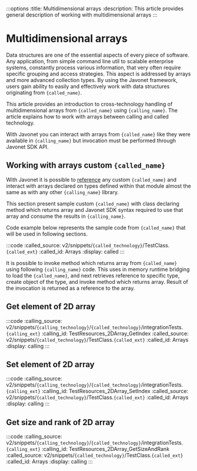 :::options
:title: Multidimensional arrays
:description: This article provides general description of working with multidimensional arrays
:::

# Multidimensional arrays

Data structures are one of the essential aspects of every piece of software. Any application, from simple command line util to scalable enterprise systems, constantly process various information, that very often require specific grouping and access strategies. This aspect is addressed by arrays and more advanced collection types. By using the Javonet framework, users gain ability to easily and effectively work with data structures originating from `{called_name}`.  
  
This article provides an introduction to cross-technology handling of multidimensional arrays from `{called_name}` using `{calling_name}`. The article explains how to work with arrays between calling and called technology.  

With Javonet you can interact with arrays from `{called_name}` like they were available in `{calling_name}` but invocation must be performed through Javonet SDK API. 

## Working with arrays custom `{called_name}`  
  
With Javonet it is possible to [reference](https://www.javonet.com/guides/v2/`{calling_technology}`/`{called_technology}`/getting-started/adding-references-to-libraries) any custom `{called_name}` and interact with arrays declared on types defined within that module almost the same as with any other `{calling_name}` library.  
  
This section present sample custom `{called_name}` with class declaring method which returns array and Javonet SDK syntax required to use that array and consume the results in `{calling_name}`.  
  
Code example below represents the sample code from `{called_name}` that will be used in following sections.  
  
:::code 
:called_source: v2/snippets/`{called_technology}`/TestClass.`{called_ext}`
:called_id: Arrays
:display: called
:::

It is possible to invoke method which returns array from `{called_name}` using following `{calling_name}` code. This uses in memory runtime bridging to load the `{called_name}`, and next retrieves reference to specific type, create object of the type, and invoke method which returns array. Result of the invocation is returned as a reference to the array.

## Get element of 2D array  
  
:::code 
:calling_source: v2/snippets/`{calling_technology}`/`{called_technology}`/integrationTests.`{calling_ext}`
:calling_id: TestResources_2DArray_GetIndex
:called_source: v2/snippets/`{called_technology}`/TestClass.`{called_ext}`
:called_id: Arrays
:display: calling
:::

## Set element of 2D array  
  
:::code 
:calling_source: v2/snippets/`{calling_technology}`/`{called_technology}`/integrationTests.`{calling_ext}`
:calling_id: TestResources_2DArray_SetIndex
:called_source: v2/snippets/`{called_technology}`/TestClass.`{called_ext}`
:called_id: Arrays
:display: calling
:::

## Get size and rank of 2D array  
  
:::code 
:calling_source: v2/snippets/`{calling_technology}`/`{called_technology}`/integrationTests.`{calling_ext}`
:calling_id: TestResources_2DArray_GetSizeAndRank
:called_source: v2/snippets/`{called_technology}`/TestClass.`{called_ext}`
:called_id: Arrays
:display: calling
:::